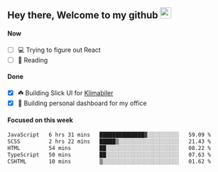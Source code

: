 ## Hey there, Welcome to my github <img src="https://media.giphy.com/media/hvRJCLFzcasrR4ia7z/giphy.gif" width="25px">

#### Now
- [ ] 💻 Trying to figure out React
- [ ] 📕 Reading

#### Done
- [x] ☘️ Building Slick UI for [Klimabiler](https://klimabiler.dk)
- [x] 🚀 Building personal dashboard for my office
 
 #### Focused on this week
<!--START_SECTION:waka-->

```txt
JavaScript   6 hrs 31 mins   ██████████████▓░░░░░░░░░░   59.09 %
SCSS         2 hrs 22 mins   █████▒░░░░░░░░░░░░░░░░░░░   21.43 %
HTML         54 mins         ██░░░░░░░░░░░░░░░░░░░░░░░   08.22 %
TypeScript   50 mins         ██░░░░░░░░░░░░░░░░░░░░░░░   07.63 %
CSHTML       10 mins         ▒░░░░░░░░░░░░░░░░░░░░░░░░   01.62 %
```

<!--END_SECTION:waka-->


